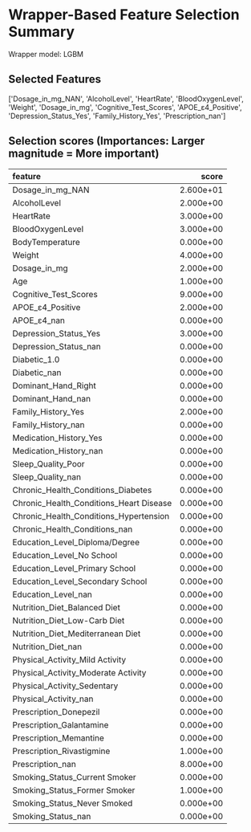# Wrapper-Based Feature Selection Summary

Wrapper model:  LGBM

## Selected Features

['Dosage_in_mg_NAN', 'AlcoholLevel', 'HeartRate', 'BloodOxygenLevel', 'Weight', 'Dosage_in_mg', 'Cognitive_Test_Scores', 'APOE_ε4_Positive', 'Depression_Status_Yes', 'Family_History_Yes', 'Prescription_nan']

## Selection scores (Importances: Larger magnitude = More important)

| feature                                 |     score |
|:----------------------------------------|----------:|
| Dosage_in_mg_NAN                        | 2.600e+01 |
| AlcoholLevel                            | 2.000e+00 |
| HeartRate                               | 3.000e+00 |
| BloodOxygenLevel                        | 3.000e+00 |
| BodyTemperature                         | 0.000e+00 |
| Weight                                  | 4.000e+00 |
| Dosage_in_mg                            | 2.000e+00 |
| Age                                     | 1.000e+00 |
| Cognitive_Test_Scores                   | 9.000e+00 |
| APOE_ε4_Positive                        | 2.000e+00 |
| APOE_ε4_nan                             | 0.000e+00 |
| Depression_Status_Yes                   | 3.000e+00 |
| Depression_Status_nan                   | 0.000e+00 |
| Diabetic_1.0                            | 0.000e+00 |
| Diabetic_nan                            | 0.000e+00 |
| Dominant_Hand_Right                     | 0.000e+00 |
| Dominant_Hand_nan                       | 0.000e+00 |
| Family_History_Yes                      | 2.000e+00 |
| Family_History_nan                      | 0.000e+00 |
| Medication_History_Yes                  | 0.000e+00 |
| Medication_History_nan                  | 0.000e+00 |
| Sleep_Quality_Poor                      | 0.000e+00 |
| Sleep_Quality_nan                       | 0.000e+00 |
| Chronic_Health_Conditions_Diabetes      | 0.000e+00 |
| Chronic_Health_Conditions_Heart Disease | 0.000e+00 |
| Chronic_Health_Conditions_Hypertension  | 0.000e+00 |
| Chronic_Health_Conditions_nan           | 0.000e+00 |
| Education_Level_Diploma/Degree          | 0.000e+00 |
| Education_Level_No School               | 0.000e+00 |
| Education_Level_Primary School          | 0.000e+00 |
| Education_Level_Secondary School        | 0.000e+00 |
| Education_Level_nan                     | 0.000e+00 |
| Nutrition_Diet_Balanced Diet            | 0.000e+00 |
| Nutrition_Diet_Low-Carb Diet            | 0.000e+00 |
| Nutrition_Diet_Mediterranean Diet       | 0.000e+00 |
| Nutrition_Diet_nan                      | 0.000e+00 |
| Physical_Activity_Mild Activity         | 0.000e+00 |
| Physical_Activity_Moderate Activity     | 0.000e+00 |
| Physical_Activity_Sedentary             | 0.000e+00 |
| Physical_Activity_nan                   | 0.000e+00 |
| Prescription_Donepezil                  | 0.000e+00 |
| Prescription_Galantamine                | 0.000e+00 |
| Prescription_Memantine                  | 0.000e+00 |
| Prescription_Rivastigmine               | 1.000e+00 |
| Prescription_nan                        | 8.000e+00 |
| Smoking_Status_Current Smoker           | 0.000e+00 |
| Smoking_Status_Former Smoker            | 1.000e+00 |
| Smoking_Status_Never Smoked             | 0.000e+00 |
| Smoking_Status_nan                      | 0.000e+00 |